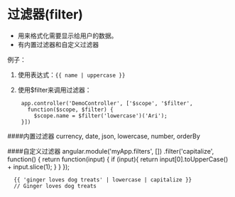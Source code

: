 # 过滤器(filter)

* 用来格式化需要显示给用户的数据。
* 有内置过滤器和自定义过滤器
 
例子：

1. 使用表达式：```{{ name | uppercase }}```
2. 使用$filter来调用过滤器：

        app.controller('DemoController', ['$scope', '$filter',
          function($scope, $filter) {
            $scope.name = $filter('lowercase')('Ari');
        }])
        
####内置过滤器
currency, date, json, lowercase, number, orderBy

####自定义过滤器
      angular.module('myApp.filters', [])
        .filter('capitalize', function() {
          return function(input) {
            if (input){
              return input[0].toUpperCase() + input.slice(1);
            }
          }
      });
      
      {{ 'ginger loves dog treats' | lowercase | capitalize }} 
      // Ginger loves dog treats